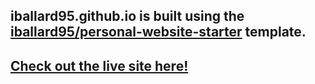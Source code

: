 ## iballard95.github.io is built using the [iballard95/personal-website-starter](https://github.com/iballard95/personal-website-starter) template.

## [Check out the live site here!](https://iballard95.github.io/)

